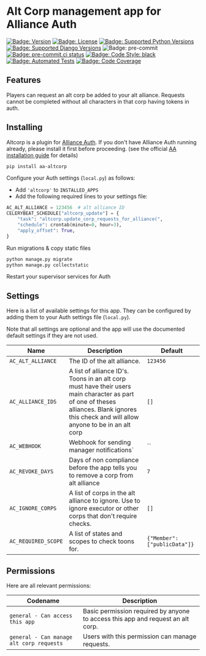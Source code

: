 # Alt Corp management app for Alliance Auth

[![Badge: Version]][pypi]
[![Badge: License]][license]
[![Badge: Supported Python Versions]][pypi]
[![Badge: Supported Django Versions]][pypi]
![Badge: pre-commit]
[![Badge: pre-commit.ci status]][pre-commit.ci status]
[![Badge: Code Style: black]][black code formatter documentation]
[![Badge: Automated Tests]][automated tests on github]
[![Badge: Code Coverage]][codecov]

## Features

Players can request an alt corp be added to your alt alliance. Requests cannot be completed without all characters in that corp having tokens in auth.

## Installing

Altcorp is a plugin for [Alliance Auth](https://gitlab.com/allianceauth/allianceauth). If you don't have Alliance Auth running already, please install it first before proceeding. (see the official [AA installation guide](https://allianceauth.readthedocs.io/en/latest/installation/auth/allianceauth/) for details)

```bash
pip install aa-altcorp
```

Configure your Auth settings (`local.py`) as follows:

- Add `'altcorp'` to `INSTALLED_APPS`
- Add the following required lines to your settings file:

```python
AC_ALT_ALLIANCE = 123456  # alt alliance ID
CELERYBEAT_SCHEDULE["altcorp_update"] = {
    "task": "altcorp.update_corp_requests_for_alliance(",
    "schedule": crontab(minute=0, hour=3),
    "apply_offset": True,
}
```

Run migrations & copy static files

```bash
python manage.py migrate
python manage.py collectstatic
```

Restart your supervisor services for Auth

## Settings

Here is a list of available settings for this app. They can be configured by adding them to your Auth settings file (`local.py`).

Note that all settings are optional and the app will use the documented default settings if they are not used.

| Name                | Description                                                                                                                                                                                | Default                      |
| ------------------- | ------------------------------------------------------------------------------------------------------------------------------------------------------------------------------------------ | ---------------------------- |
| `AC_ALT_ALLIANCE`   | The ID of the alt alliance.                                                                                                                                                                | `123456`                     |
| `AC_ALLIANCE_IDS`   | A list of alliance ID's. Toons in an alt corp must have their users main character as part of one of theses alliances. Blank ignores this check and will allow anyone to be in an alt corp | `[]`                         |
| `AC_WEBHOOK`        | Webhook for sending manager notifications\`                                                                                                                                                | \`\`                         |
| `AC_REVOKE_DAYS`    | Days of non compliance before the app tells you to remove a corp from alt alliance                                                                                                         | `7`                          |
| `AC_IGNORE_CORPS`   | A list of corps in the alt alliance to ignore. Use to ignore executor or other corps that don't require checks.                                                                            | `[]`                         |
| `AC_REQUIRED_SCOPE` | A list of states and scopes to check toons for.                                                                                                                                            | `{"Member": ["publicData"]}` |

## Permissions

Here are all relevant permissions:

| Codename                                 | Description                                                                     |
| ---------------------------------------- | ------------------------------------------------------------------------------- |
| `general - Can access this app`          | Basic permission required by anyone to access this app and request an alt corp. |
| `general - Can manage alt corp requests` | Users with this permission can manage requests.                                 |

[automated tests on github]: https://github.com/astrum-mechanica/aa-altcorp/actions/workflows/automated-checks.yml
[badge: automated tests]: https://github.com/astrum-mechanica/aa-altcorp/actions/workflows/automated-checks.yml/badge.svg "Automated Tests"
[badge: code coverage]: https://codecov.io/gh/astrum-mechanica/aa-altcorp/branch/master/graph/badge.svg "Code Coverage"
[badge: code style: black]: https://img.shields.io/badge/code%20style-black-000000.svg "Code Style: black"
[badge: license]: https://img.shields.io/github/license/astrum-mechanica/aa-altcorp "License"
[badge: pre-commit]: https://img.shields.io/badge/pre--commit-enabled-brightgreen?logo=pre-commit&logoColor=white "pre-commit"
[badge: pre-commit.ci status]: https://results.pre-commit.ci/badge/github/astrum-mechanica/aa-altcorp/master.svg "pre-commit.ci status"
[badge: supported django versions]: https://img.shields.io/pypi/djversions/aa-altcorp?label=django "Supported Django Versions"
[badge: supported python versions]: https://img.shields.io/pypi/pyversions/aa-altcorp "Supported Python Versions"
[badge: version]: https://img.shields.io/pypi/v/aa-altcorp?label=release "Version"
[black code formatter documentation]: http://black.readthedocs.io/en/latest/
[codecov]: https://codecov.io/gh/astrum-mechanica/aa-altcorp
[license]: https://github.com/astrum-mechanica/aa-altcorp/blob/master/LICENSE
[pre-commit.ci status]: https://results.pre-commit.ci/latest/github/astrum-mechanica/aa-altcorp/master "pre-commit.ci"
[pypi]: https://pypi.org/project/aa-altcorp/
